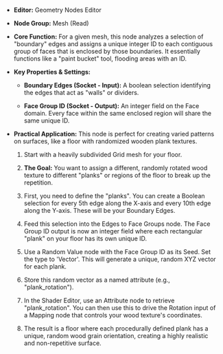 - **Editor:** Geometry Nodes Editor
    
- **Node Group:** Mesh (Read)
    
- **Core Function:** For a given mesh, this node analyzes a selection of "boundary" edges and assigns a unique integer ID to each contiguous group of faces that is enclosed by those boundaries. It essentially functions like a "paint bucket" tool, flooding areas with an ID.
    
- **Key Properties & Settings:**
    
    - **Boundary Edges (Socket - Input):** A boolean selection identifying the edges that act as "walls" or dividers.
        
    - **Face Group ID (Socket - Output):** An integer field on the Face domain. Every face within the same enclosed region will share the same unique ID.
        
- **Practical Application:** This node is perfect for creating varied patterns on surfaces, like a floor with randomized wooden plank textures.
    
    1. Start with a heavily subdivided Grid mesh for your floor.
        
    2. **The Goal:** You want to assign a different, randomly rotated wood texture to different "planks" or regions of the floor to break up the repetition.
        
    3. First, you need to define the "planks". You can create a Boolean selection for every 5th edge along the X-axis and every 10th edge along the Y-axis. These will be your Boundary Edges.
        
    4. Feed this selection into the Edges to Face Groups node. The Face Group ID output is now an integer field where each rectangular "plank" on your floor has its own unique ID.
        
    5. Use a Random Value node with the Face Group ID as its Seed. Set the type to 'Vector'. This will generate a unique, random XYZ vector for each plank.
        
    6. Store this random vector as a named attribute (e.g., "plank_rotation").
        
    7. In the Shader Editor, use an Attribute node to retrieve "plank_rotation". You can then use this to drive the Rotation input of a Mapping node that controls your wood texture's coordinates.
        
    8. The result is a floor where each procedurally defined plank has a unique, random wood grain orientation, creating a highly realistic and non-repetitive surface.